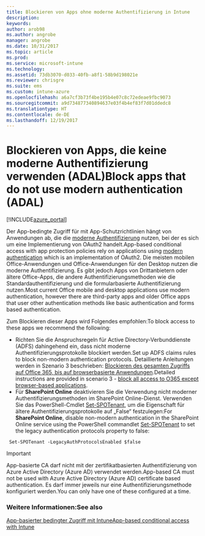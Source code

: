 ```yaml
---
title: Blockieren von Apps ohne moderne Authentifizierung in Intune
description: 
keywords: 
author: arob98
ms.author: angrobe
manager: angrobe
ms.date: 10/31/2017
ms.topic: article
ms.prod: 
ms.service: microsoft-intune
ms.technology: 
ms.assetid: 73db3070-d033-40fb-a8f1-58b9d198021e
ms.reviewer: chrisgre
ms.suite: ems
ms.custom: intune-azure
ms.openlocfilehash: a6a7cf3b73f4be195b4e07c8c72edeae9fbc9073
ms.sourcegitcommit: a9d734877340894637e03f4b4ef83f7d01ddedc8
ms.translationtype: HT
ms.contentlocale: de-DE
ms.lasthandoff: 12/19/2017
---
```

# <a name="block-apps-that-do-not-use-modern-authentication-adal"></a><span data-ttu-id="1fd5c-102">Blockieren von Apps, die keine moderne Authentifizierung verwenden (ADAL)</span><span class="sxs-lookup"><span data-stu-id="1fd5c-102">Block apps that do not use modern authentication (ADAL)</span></span>

[!INCLUDE[azure_portal](./includes/azure_portal.md)]

<span data-ttu-id="1fd5c-103">Der App-bedingte Zugriff für mit App-Schutzrichtlinien hängt von Anwendungen ab, die die [moderne Authentifizierung](https://support.office.com/article/Using-Office-365-modern-authentication-with-Office-clients-776c0036-66fd-41cb-8928-5495c0f9168a) nutzen, bei der es sich um eine Implementierung von OAuth2 handelt.</span><span class="sxs-lookup"><span data-stu-id="1fd5c-103">App-based conditional access with app protection policies rely on applications using [modern authentication](https://support.office.com/article/Using-Office-365-modern-authentication-with-Office-clients-776c0036-66fd-41cb-8928-5495c0f9168a) which is an implementation of OAuth2.</span></span> <span data-ttu-id="1fd5c-104">Die meisten mobilen Office-Anwendungen und Office-Anwendungen für den Desktop nutzen die moderne Authentifizierung. Es gibt jedoch Apps von Drittanbietern oder ältere Office-Apps, die andere Authentifizierungsmethoden wie die Standardauthentifizierung und die formularbasierte Authentifizierung nutzen.</span><span class="sxs-lookup"><span data-stu-id="1fd5c-104">Most current Office mobile and desktop applications use modern authentication, however there are third-party apps and older Office apps that user other authentication methods like basic authentication and forms based authentication.</span></span>

<span data-ttu-id="1fd5c-105">Zum Blockieren dieser Apps wird Folgendes empfohlen:</span><span class="sxs-lookup"><span data-stu-id="1fd5c-105">To block access to these apps we recommend the following:</span></span>

* <span data-ttu-id="1fd5c-106">Richten Sie die Anspruchsregeln für Active Directory-Verbunddienste (ADFS) dahingehend ein, dass nicht moderne Authentifizierungsprotokolle blockiert werden.</span><span class="sxs-lookup"><span data-stu-id="1fd5c-106">Set up ADFS claims rules to block non-modern authentication protocols.</span></span> <span data-ttu-id="1fd5c-107">Detaillierte Anleitungen werden in Szenario 3 beschrieben: [Blockieren des gesamten Zugriffs auf Office 365, bis auf browserbasierte Anwendungen](https://technet.microsoft.com/library/dn592182.aspx).</span><span class="sxs-lookup"><span data-stu-id="1fd5c-107">Detailed instructions are provided in scenario 3 - [block all access to O365 except browser-based applications](https://technet.microsoft.com/library/dn592182.aspx).</span></span>
* <span data-ttu-id="1fd5c-108">Für **SharePoint Online** deaktivieren Sie die Verwendung nicht moderner Authentifizierungsmethoden im SharePoint Online-Dienst. Verwenden Sie das PowerShell-Cmdlet [Set-SPOTenant](https://technet.microsoft.com/library/fp161390.aspx), um die Eigenschaft für ältere Authentifizierungsprotokolle auf „False“ festzulegen:</span><span class="sxs-lookup"><span data-stu-id="1fd5c-108">For **SharePoint Online**, disable non-modern authentication in the SharePoint Online service using the PowerShell commandlet [Set-SPOTenant](https://technet.microsoft.com/library/fp161390.aspx) to set the legacy authentication protocols property to false:</span></span>

```
 Set-SPOTenant -LegacyAuthProtocolsEnabled $false

```


>[!IMPORTANT]
><span data-ttu-id="1fd5c-109">App-basierte CA darf nicht mit der zertifikatbasierten Authentifizierung von Azure Active Directory (Azure AD) verwendet werden.</span><span class="sxs-lookup"><span data-stu-id="1fd5c-109">App-based CA must not be used with Azure Active Directory (Azure AD) certificate based authentication.</span></span> <span data-ttu-id="1fd5c-110">Es darf immer jeweils nur eine Authentifizierungsmethode konfiguriert werden.</span><span class="sxs-lookup"><span data-stu-id="1fd5c-110">You can only have one of these configured at a time.</span></span>

### <a name="see-also"></a><span data-ttu-id="1fd5c-111">Weitere Informationen:</span><span class="sxs-lookup"><span data-stu-id="1fd5c-111">See also</span></span>
[<span data-ttu-id="1fd5c-112">App-basierter bedingter Zugriff mit Intune</span><span class="sxs-lookup"><span data-stu-id="1fd5c-112">App-based conditional access with Intune</span></span>](app-based-conditional-access-intune.md)
